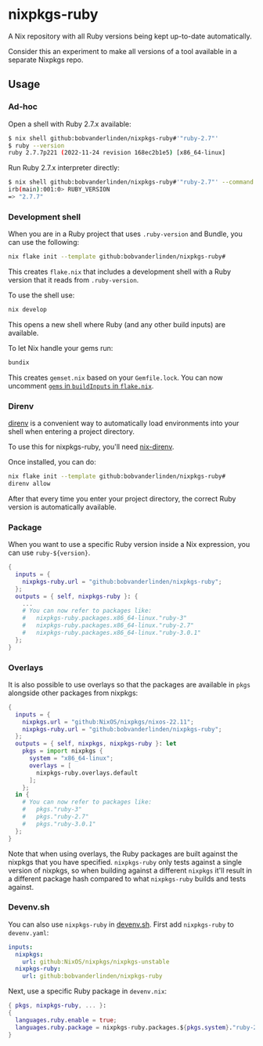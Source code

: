 # nixpkgs-ruby

A Nix repository with all Ruby versions being kept up-to-date automatically.

Consider this an experiment to make all versions of a tool available in a separate Nixpkgs repo.

## Usage

### Ad-hoc

Open a shell with Ruby 2.7.x available:

```sh
$ nix shell github:bobvanderlinden/nixpkgs-ruby#'"ruby-2.7"'
$ ruby --version
ruby 2.7.7p221 (2022-11-24 revision 168ec2b1e5) [x86_64-linux]
```

Run Ruby 2.7.x interpreter directly:

```sh
$ nix shell github:bobvanderlinden/nixpkgs-ruby#'"ruby-2.7"' --command irb
irb(main):001:0> RUBY_VERSION
=> "2.7.7"
```

### Development shell

When you are in a Ruby project that uses `.ruby-version` and Bundle, you can use the following:

```sh
nix flake init --template github:bobvanderlinden/nixpkgs-ruby#
```

This creates `flake.nix` that includes a development shell with a Ruby version that it reads from `.ruby-version`.

To use the shell use:

```sh
nix develop
```

This opens a new shell where Ruby (and any other build inputs) are available.

To let Nix handle your gems run:

```sh
bundix
```

This creates `gemset.nix` based on your `Gemfile.lock`. You can now uncomment [`gems` in `buildInputs` in `flake.nix`](https://github.com/bobvanderlinden/nixpkgs-ruby/blob/325b4724a801d3f9d0d26852858e30308759f746/template/flake.nix#L29).

### Direnv

[direnv](https://direnv.net/) is a convenient way to automatically load environments into your shell when entering a project directory.

To use this for nixpkgs-ruby, you'll need [nix-direnv](https://github.com/nix-community/nix-direnv).

Once installed, you can do:

```sh
nix flake init --template github:bobvanderlinden/nixpkgs-ruby#
direnv allow
```

After that every time you enter your project directory, the correct Ruby version is automatically available.

### Package

When you want to use a specific Ruby version inside a Nix expression, you can use `ruby-${version}`.

```nix
{
  inputs = {
    nixpkgs-ruby.url = "github:bobvanderlinden/nixpkgs-ruby";
  };
  outputs = { self, nixpkgs-ruby }: {
    ...
    # You can now refer to packages like:
    #   nixpkgs-ruby.packages.x86_64-linux."ruby-3"
    #   nixpkgs-ruby.packages.x86_64-linux."ruby-2.7"
    #   nixpkgs-ruby.packages.x86_64-linux."ruby-3.0.1"
  };
}
```

### Overlays

It is also possible to use overlays so that the packages are available in `pkgs` alongside other packages from nixpkgs:

```nix
{
  inputs = {
    nixpkgs.url = "github:NixOS/nixpkgs/nixos-22.11";
    nixpkgs-ruby.url = "github:bobvanderlinden/nixpkgs-ruby";
  };
  outputs = { self, nixpkgs, nixpkgs-ruby }: let
    pkgs = import nixpkgs {
      system = "x86_64-linux";
      overlays = [
        nixpkgs-ruby.overlays.default
      ];
    };
  in {
    # You can now refer to packages like:
    #   pkgs."ruby-3"
    #   pkgs."ruby-2.7"
    #   pkgs."ruby-3.0.1"
  };
}
```

Note that when using overlays, the Ruby packages are built against the nixpkgs that you have specified. `nixpkgs-ruby` only tests against a single version of nixpkgs, so when building against a different `nixpkgs` it'll result in a different package hash compared to what `nixpkgs-ruby` builds and tests against.

### Devenv.sh

You can also use `nixpkgs-ruby` in [devenv.sh](https://devenv.sh). First add `nixpkgs-ruby` to `devenv.yaml`:

```yaml
inputs:
  nixpkgs:
    url: github:NixOS/nixpkgs/nixpkgs-unstable
  nixpkgs-ruby:
    url: github:bobvanderlinden/nixpkgs-ruby
```

Next, use a specific Ruby package in `devenv.nix`:

```nix
{ pkgs, nixpkgs-ruby, ... }:
{
  languages.ruby.enable = true;
  languages.ruby.package = nixpkgs-ruby.packages.${pkgs.system}."ruby-2.7";
}
```

